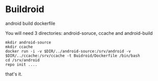 # Buildroid
android build dockerfile

You will need 3 directories: android-soruce, ccache and android-build

    mkdir android-source
    mkdir ccache
    docker run -i -v $DIR/../android-source:/srv/android -v $DIR/../ccache:/srv/ccache -t Buidroid/Dockerfile /bin/bash
    cd /srv/android
    repo init ....

that's it.
